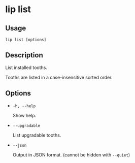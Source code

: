 # lip list

## Usage

```shell
lip list [options]
```

## Description

List installed tooths.

Tooths are listed in a case-insensitive sorted order.

## Options

- `-h, --help`

  Show help.

- `--upgradable`

  List upgradable tooths.

- `--json`

  Output in JSON format. (cannot be hidden with `--quiet`)
